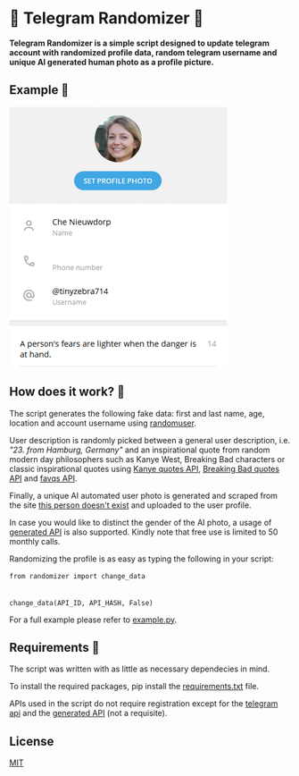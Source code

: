 # :busts_in_silhouette: Telegram Randomizer  :busts_in_silhouette:

**Telegram Randomizer is a simple script designed to update telegram account with randomized profile data, random telegram username and unique AI generated human photo as a profile picture.**

## Example :game_die:

![Image](example.gif)

## How does it work? :eyes:

The script generates the following fake data: first and last name, age, location and account username using [randomuser](https://randomuser.me/).

User description is randomly picked between a general user description, i.e. *"23. from Hamburg, Germany"* and an inspirational quote from random modern day philosophers such as Kanye West, Breaking Bad characters or classic inspirational quotes using [Kanye quotes API](https://api.kanye.rest/), [Breaking Bad quotes API](https://breaking-bad-quotes.herokuapp.com) and [favqs API](https://favqs.com/).

Finally, a unique AI automated user photo is generated and scraped from the site [this person doesn't exist](https://thispersondoesnotexist.com) and uploaded to the user profile.

In case you would like to distinct the gender of the AI photo, a usage of [generated API](https://generated.photos/) is also supported. Kindly note that free use is limited to 50 monthly calls.

Randomizing the profile is as easy as typing the following in your script:
            
    from randomizer import change_data


    change_data(API_ID, API_HASH, False)
            

For a full example please refer to [example.py](example.py).

## Requirements :key:

The script was written with as little as necessary dependecies in mind.

To install the required packages, pip install the [requirements.txt](requirements.txt) file.

APIs used in the script do not require registration except for the [telegram api](https://core.telegram.org/api/obtaining_api_id/) and the [generated API](https://generated.photos/) (not a requisite).


## License 

[MIT](LICENSE.md)
